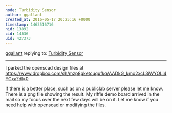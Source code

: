```yaml
---
node: Turbidity Sensor
author: ggallant
created_at: 2016-05-17 20:25:16 +0000
timestamp: 1463516716
nid: 13092
cid: 14636
uid: 427373
---
```




[ggallant](../profile/ggallant) replying to: [Turbidity Sensor](../notes/bhickman/05-09-2016/turbidity-sensor)

----
I parked the openscad design files at https://www.dropbox.com/sh/mzp8gketcuqufkq/AADkG_kmo2xcL3iWYOLi4YCxa?dl=0

If there is a better place, such as on a publiclab server please let me know. There is a png file showing the result. My riffle demo board arrived in the mail so my focus over the next few days will be on it. Let me know if you need help with openscad or modifying the files.